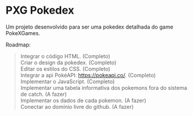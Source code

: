 # PXG Pokedex
Um projeto desenvolvido para ser uma pokedex detalhada do game PokeXGames.

Roadmap:
> Integrar o código HTML. (Completo)<br>
> Criar o design da pokedex. (Completo)<br>
> Editar os estilos do CSS. (Completo)<br>
> Integrar a api PokéAPI: https://pokeapi.co/. (Completo)<br>
> Implementar o JavaScript. (Completo)<br>
> Implementar uma tabela informativa dos pokemons fora do sistema de catch. (A fazer)<br>
> Implementar os dados de cada pokemon. (A fazer)<br>
> Conectar ao domínio livre do github. (A fazer)<br>
